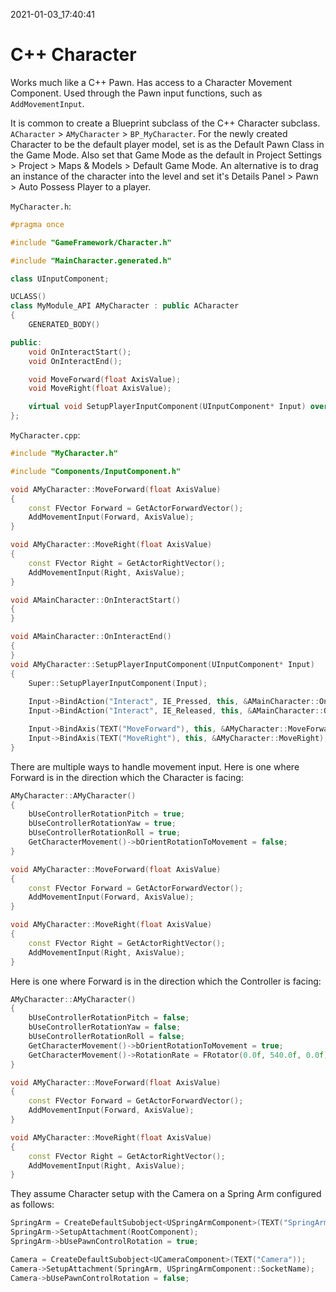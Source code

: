2021-01-03_17:40:41

# C++ Character

Works much like a C++ Pawn.
Has access to a Character Movement Component.
Used through the Pawn input functions, such as `AddMovementInput`.

It is common to create a Blueprint subclass of the C++ Character subclass.
`ACharacter` > `AMyCharacter` > `BP_MyCharacter`.
For the newly created Character to be the default player model, set is as the Default Pawn Class in the Game Mode.
Also set that Game Mode as the default in Project Settings > Project > Maps & Models > Default Game Mode.
An alternative is to drag an instance of the character into the level and set it's Details Panel > Pawn > Auto Possess Player to a player.


`MyCharacter.h`:
```cpp
#pragma once

#include "GameFramework/Character.h"

#include "MainCharacter.generated.h"

class UInputComponent;

UCLASS()
class MyModule_API AMyCharacter : public ACharacter
{
	GENERATED_BODY()

public:
	void OnInteractStart();
	void OnInteractEnd();

	void MoveForward(float AxisValue);
	void MoveRight(float AxisValue);

	virtual void SetupPlayerInputComponent(UInputComponent* Input) override;
};
```

`MyCharacter.cpp`:
```cpp
#include "MyCharacter.h"

#include "Components/InputComponent.h"

void AMyCharacter::MoveForward(float AxisValue)
{
	const FVector Forward = GetActorForwardVector();
	AddMovementInput(Forward, AxisValue);
}

void AMyCharacter::MoveRight(float AxisValue)
{
	const FVector Right = GetActorRightVector();
	AddMovementInput(Right, AxisValue);
}

void AMainCharacter::OnInteractStart()
{
}

void AMainCharacter::OnInteractEnd()
{
}
void AMyCharacter::SetupPlayerInputComponent(UInputComponent* Input)
{
	Super::SetupPlayerInputComponent(Input);
    
	Input->BindAction("Interact", IE_Pressed, this, &AMainCharacter::OnInteractStart);
	Input->BindAction("Interact", IE_Released, this, &AMainCharacter::OnInteractEnd);

	Input->BindAxis(TEXT("MoveForward"), this, &AMyCharacter::MoveForward);
	Input->BindAxis(TEXT("MoveRight"), this, &AMyCharacter::MoveRight);
}
```

There are multiple ways to handle movement input.
Here is one where Forward is in the direction which the Character is facing:
```cpp
AMyCharacter::AMyCharacter()
{
    bUseControllerRotationPitch = true;
	bUseControllerRotationYaw = true;
	bUseControllerRotationRoll = true;
	GetCharacterMovement()->bOrientRotationToMovement = false;
}

void AMyCharacter::MoveForward(float AxisValue)
{
	const FVector Forward = GetActorForwardVector();
	AddMovementInput(Forward, AxisValue);
}

void AMyCharacter::MoveRight(float AxisValue)
{
	const FVector Right = GetActorRightVector();
	AddMovementInput(Right, AxisValue);
}
```

Here is one where Forward is in the direction which the Controller is facing:
```cpp
AMyCharacter::AMyCharacter()
{
    bUseControllerRotationPitch = false;
	bUseControllerRotationYaw = false;
	bUseControllerRotationRoll = false;
	GetCharacterMovement()->bOrientRotationToMovement = true;
    GetCharacterMovement()->RotationRate = FRotator(0.0f, 540.0f, 0.0f);
}

void AMyCharacter::MoveForward(float AxisValue)
{
	const FVector Forward = GetActorForwardVector();
	AddMovementInput(Forward, AxisValue);
}

void AMyCharacter::MoveRight(float AxisValue)
{
	const FVector Right = GetActorRightVector();
	AddMovementInput(Right, AxisValue);
}
```
They assume Character setup with the Camera on a Spring Arm configured as follows:
```cpp
SpringArm = CreateDefaultSubobject<USpringArmComponent>(TEXT("SpringArm"));
SpringArm->SetupAttachment(RootComponent);
SpringArm->bUsePawnControlRotation = true;

Camera = CreateDefaultSubobject<UCameraComponent>(TEXT("Camera"));
Camera->SetupAttachment(SpringArm, USpringArmComponent::SocketName);
Camera->bUsePawnControlRotation = false;
```